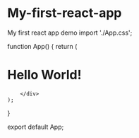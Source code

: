 # My-first-react-app
My first react app demo
import './App.css';

function App() {
    return ( <div className = "App" >
        <h1> Hello World! </h1>

        </div>
    );
}

export default App;

